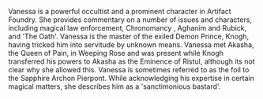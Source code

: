 Vanessa is a powerful occultist and a prominent character in Artifact Foundry. She provides commentary on a number of issues and characters, including magical law enforcement, Chronomancy , Aghanim and  Rubick, and 'The Oath'.
Vanessa is the master of the exiled Demon Prince, Knogh, having tricked him into servitude by unknown means. Vanessa met Akasha, the  Queen of Pain, in Weeping Rose and was present while Knogh transferred his powers to Akasha as the Eminence of Ristul, although its not clear why she allowed this.
Vanessa is sometimes referred to as the foil to the Sapphire Archon Pierpont. While acknowledging his expertise in certain magical matters, she describes him as a 'sanctimonious bastard'.
